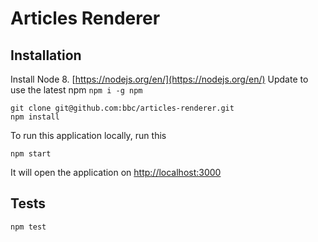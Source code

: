 # Articles Renderer

## Installation

Install Node 8. [https://nodejs.org/en/](https://nodejs.org/en/)
Update to use the latest npm `npm i -g npm`

```
git clone git@github.com:bbc/articles-renderer.git
npm install
```

To run this application locally, run this
```
npm start
```
It will open the application on [http://localhost:3000](http://localhost:3000)

## Tests 
```
npm test
```

